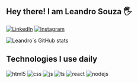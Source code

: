 ## Hey there! I am Leandro Souza 🖐️


[![LinkedIn](	https://img.shields.io/badge/LinkedIn-0077B5?style=for-the-badge&logo=linkedin&logoColor=white)](https://www.linkedin.com/in/leandro-souz4/)
[![Instagram](https://img.shields.io/badge/Instagram-E4405F?style=for-the-badge&logo=instagram&logoColor=white)](https://www.instagram.com/lean.souz4/)


![Leandro´s GitHub stats](https://github-readme-stats.vercel.app/api?username=leansouz4&show_icons=true&theme=gruvbox&count_private=true)

## Technologies I use daily

<div style="display: inline_block">
  <img align="center" alt="html5" src="https://img.shields.io/badge/HTML5-E34F26?style=for-the-badge&logo=html5&logoColor=white" />
  <img align="center" alt="css" src="https://img.shields.io/badge/CSS3-1572B6?style=for-the-badge&logo=css3&logoColor=white" />
  <img align="center" alt="js" src="https://img.shields.io/badge/JavaScript-F7DF1E?style=for-the-badge&logo=javascript&logoColor=black" />
  <img align="center" alt="ts" src="https://img.shields.io/badge/TypeScript-007ACC?style=for-the-badge&logo=typescript&logoColor=white" />
  <img align="center" alt="react" src="https://img.shields.io/badge/React-20232A?style=for-the-badge&logo=react&logoColor=61DAFB" />
  <img align="center" alt="nodejs" src="https://img.shields.io/badge/Node.js-43853D?style=for-the-badge&logo=node.js&logoColor=white" />
</div><br/>
